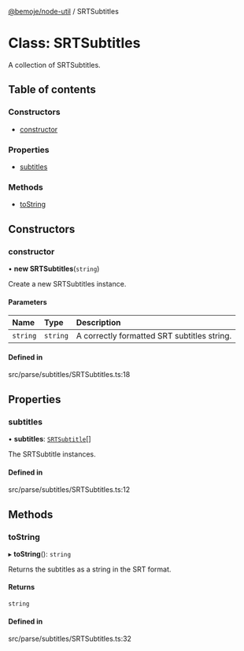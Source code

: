 [@bemoje/node-util](/docs/index.md) / SRTSubtitles

# Class: SRTSubtitles

A collection of SRTSubtitles.

## Table of contents

### Constructors

- [constructor](/docs/classes/SRTSubtitles.md#constructor)

### Properties

- [subtitles](/docs/classes/SRTSubtitles.md#subtitles)

### Methods

- [toString](/docs/classes/SRTSubtitles.md#tostring)

## Constructors

### constructor

• **new SRTSubtitles**(`string`)

Create a new SRTSubtitles instance.

#### Parameters

| Name | Type | Description |
| :------ | :------ | :------ |
| `string` | `string` | A correctly formatted SRT subtitles string. |

#### Defined in

src/parse/subtitles/SRTSubtitles.ts:18

## Properties

### subtitles

• **subtitles**: [`SRTSubtitle`](/docs/classes/SRTSubtitle.md)[]

The SRTSubtitle instances.

#### Defined in

src/parse/subtitles/SRTSubtitles.ts:12

## Methods

### toString

▸ **toString**(): `string`

Returns the subtitles as a string in the SRT format.

#### Returns

`string`

#### Defined in

src/parse/subtitles/SRTSubtitles.ts:32
